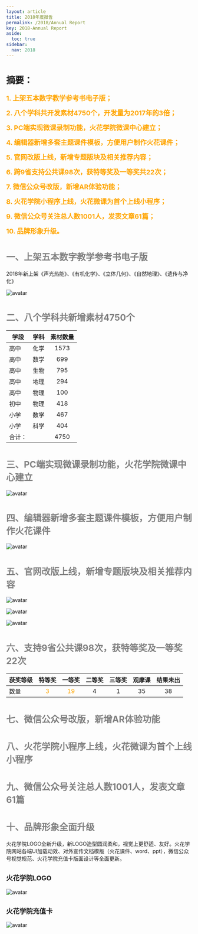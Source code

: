 ```yaml
---
layout: article
title: 2018年度报告
permalink: /2018/Annual Report
key: 2018-Annual Report
aside:
  toc: true
sidebar:
  nav: 2018
---
```


# <font size="5">摘要：</font>

<bro/><bro/>

**<font size="4" color="orange"> 1. 上架五本数字教学参考书电子版；</font>**

**<font size="4" color="orange"> 2. 八个学科共开发素材4750个，开发量为2017年的3倍；</font>**

**<font size="4" color="orange"> 3. PC端实现微课录制功能，火花学院微课中心建立；</font>**

**<font size="4" color="orange"> 4. 编辑器新增多套主题课件模板，方便用户制作火花课件；</font>**

**<font size="4" color="orange"> 5. 官网改版上线，新增专题版块及相关推荐内容；</font>**

**<font size="4" color="orange"> 6. 跨9省支持公共课98次，获特等奖及一等奖共22次；</font>**

**<font size="4" color="orange"> 7. 微信公众号改版，新增AR体验功能；</font>**

**<font size="4" color="orange"> 8. 火花学院小程序上线，火花微课为首个上线小程序；</font>**

**<font size="4" color="orange"> 9. 微信公众号关注总人数1001人，发表文章61篇；</font>**

**<font size="4" color="orange">10. 品牌形象升级。</font>**


# <font size="5" color="gray">一、上架五本数字教学参考书电子版</font>

2018年新上架《声光热能》、《有机化学》、《立体几何》、《自然地理》、《遗传与净化》

![avatar](images/2018book.png)

# <font size="5" color="gray">二、八个学科共新增素材4750个</font>

| 学段 |学科|  素材数量  | 
|-------------|:------:|:------:|
|高中	|化学	|1573|
|高中	|数学	|699|
|高中	|生物	|795|
|高中	|地理	|294|
|高中	|物理	|100|
|初中	|物理	|418|
|小学	|数学	|467|
|小学	|科学	|404|
|合计：|	|	4750|


# <font size="5" color="gray">三、PC端实现微课录制功能，火花学院微课中心建立</font>

![avatar](images/2018mc.png)

# <font size="5" color="gray">四、编辑器新增多套主题课件模板，方便用户制作火花课件</font>

![avatar](images/2018templates.png)

# <font size="5" color="gray">五、官网改版上线，新增专题版块及相关推荐内容</font>

![avatar](images/2018website.png)

![avatar](images/2018topic1.png)

![avatar](images/2018content.png)

# <font size="5" color="gray">六、支持9省公共课98次，获特等奖及一等奖22次</font>

| 获奖等级 |  特等奖 | 一等奖 | 二等奖	| 三等奖| 观摩课	| 结果未出	|	
|----------|:------:|:------:|:------:|:------:|:------:|:------:|
|数量| <font color="orange">3</font> | <font color="orange">19</font>	| 4 | 1 | 35 | 38 |

# <font size="5" color="gray">七、微信公众号改版，新增AR体验功能</font>

# <font size="5" color="gray">八、火花学院小程序上线，火花微课为首个上线小程序</font>

# <font size="5" color="gray">九、微信公众号关注总人数1001人，发表文章61篇</font>

# <font size="5" color="gray">十、品牌形象全面升级</font>

火花学院LOGO全新升级，新LOGO造型圆润柔和，视觉上更舒适、友好。火花学院网站各端UI加载动效、对外宣传文档模版（火花课件、word、ppt），微信公众号视觉规范、火花学院充值卡版面设计等全面更新。

## <font size="4" >火花学院LOGO</font>

![avatar](images/2018logo.png)

## <font size="4" >火花学院充值卡</font>

![avatar](images/2018card.png)
